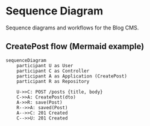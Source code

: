 # Sequence Diagram

Sequence diagrams and workflows for the Blog CMS.

## CreatePost flow (Mermaid example)

```mermaid
sequenceDiagram
	participant U as User
	participant C as Controller
	participant A as Application (CreatePost)
	participant R as Repository

	U->>C: POST /posts {title, body}
	C->>A: CreatePost(dto)
	A->>R: save(Post)
	R-->>A: saved(Post)
	A-->>C: 201 Created
	C-->>U: 201 Created
```
